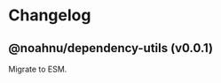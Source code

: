 # Changelog

<!-- MONOWEAVE:BELOW -->

## @noahnu/dependency-utils (v0.0.1) <a name="0.0.1"></a>

Migrate to ESM.

